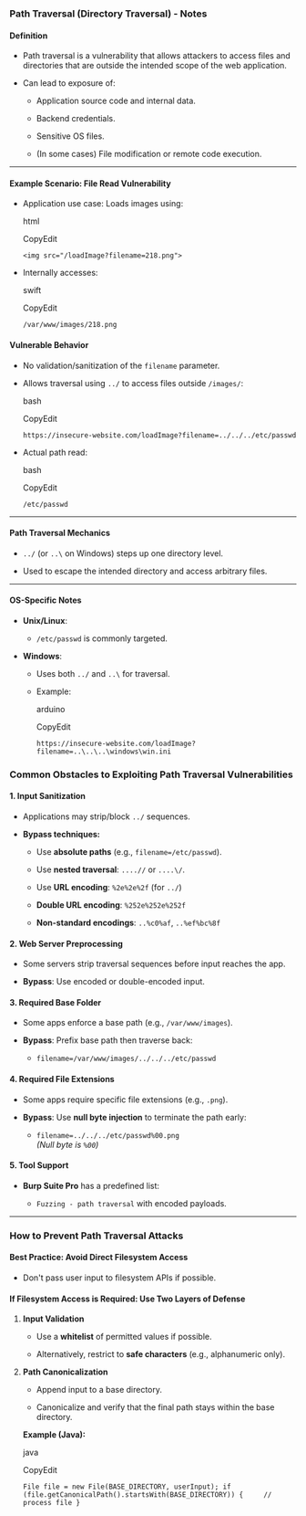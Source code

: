 ### **Path Traversal (Directory Traversal) - Notes**

#### **Definition**

- Path traversal is a vulnerability that allows attackers to access files and directories that are outside the intended scope of the web application.
    
- Can lead to exposure of:
    
    - Application source code and internal data.
        
    - Backend credentials.
        
    - Sensitive OS files.
        
    - (In some cases) File modification or remote code execution.
        

---

#### **Example Scenario: File Read Vulnerability**

- Application use case: Loads images using:
    
    html
    
    CopyEdit
    
    `<img src="/loadImage?filename=218.png">`
    
- Internally accesses:
    
    swift
    
    CopyEdit
    
    `/var/www/images/218.png`
    

#### **Vulnerable Behavior**

- No validation/sanitization of the `filename` parameter.
    
- Allows traversal using `../` to access files outside `/images/`:
    
    bash
    
    CopyEdit
    
    `https://insecure-website.com/loadImage?filename=../../../etc/passwd`
    
- Actual path read:
    
    bash
    
    CopyEdit
    
    `/etc/passwd`
    

---

#### **Path Traversal Mechanics**

- `../` (or `..\` on Windows) steps up one directory level.
    
- Used to escape the intended directory and access arbitrary files.
    

---

#### **OS-Specific Notes**

- **Unix/Linux**:
    
    - `/etc/passwd` is commonly targeted.
        
- **Windows**:
    
    - Uses both `../` and `..\` for traversal.
        
    - Example:
        
        arduino
        
        CopyEdit
        
        `https://insecure-website.com/loadImage?filename=..\..\..\windows\win.ini`

### **Common Obstacles to Exploiting Path Traversal Vulnerabilities**

#### **1. Input Sanitization**

- Applications may strip/block `../` sequences.
    
- **Bypass techniques:**
    
    - Use **absolute paths** (e.g., `filename=/etc/passwd`).
        
    - Use **nested traversal**: `....//` or `....\/`.
        
    - Use **URL encoding**: `%2e%2e%2f` (for `../`)
        
    - **Double URL encoding**: `%252e%252e%252f`
        
    - **Non-standard encodings**: `..%c0%af`, `..%ef%bc%8f`
        

#### **2. Web Server Preprocessing**

- Some servers strip traversal sequences before input reaches the app.
    
- **Bypass**: Use encoded or double-encoded input.
    

#### **3. Required Base Folder**

- Some apps enforce a base path (e.g., `/var/www/images`).
    
- **Bypass**: Prefix base path then traverse back:
    
    - `filename=/var/www/images/../../../etc/passwd`
        

#### **4. Required File Extensions**

- Some apps require specific file extensions (e.g., `.png`).
    
- **Bypass**: Use **null byte injection** to terminate the path early:
    
    - `filename=../../../etc/passwd%00.png`  
        _(Null byte is `%00`)_
        

#### **5. Tool Support**

- **Burp Suite Pro** has a predefined list:
    
    - `Fuzzing - path traversal` with encoded payloads.
        

---

### **How to Prevent Path Traversal Attacks**

#### **Best Practice: Avoid Direct Filesystem Access**

- Don't pass user input to filesystem APIs if possible.
    

#### **If Filesystem Access is Required: Use Two Layers of Defense**

1. **Input Validation**
    
    - Use a **whitelist** of permitted values if possible.
        
    - Alternatively, restrict to **safe characters** (e.g., alphanumeric only).
        
2. **Path Canonicalization**
    
    - Append input to a base directory.
        
    - Canonicalize and verify that the final path stays within the base directory.
        
    
    **Example (Java):**
    
    java
    
    CopyEdit
    
    `File file = new File(BASE_DIRECTORY, userInput); if (file.getCanonicalPath().startsWith(BASE_DIRECTORY)) {     // process file }`